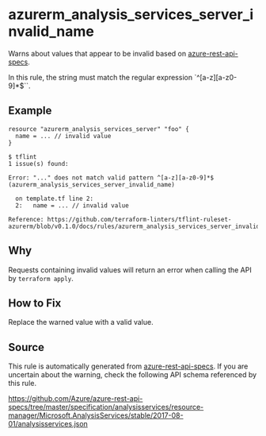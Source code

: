 <!--- This file generated by `tools/apispec-rule-gen/main.go`. DO NOT EDIT --->

# azurerm_analysis_services_server_invalid_name

Warns about values that appear to be invalid based on [azure-rest-api-specs](https://github.com/Azure/azure-rest-api-specs).

In this rule, the string must match the regular expression `^[a-z][a-z0-9]*$``.

## Example

```hcl
resource "azurerm_analysis_services_server" "foo" {
  name = ... // invalid value
}
```

```
$ tflint
1 issue(s) found:

Error: "..." does not match valid pattern ^[a-z][a-z0-9]*$ (azurerm_analysis_services_server_invalid_name)

  on template.tf line 2:
  2:   name = ... // invalid value

Reference: https://github.com/terraform-linters/tflint-ruleset-azurerm/blob/v0.1.0/docs/rules/azurerm_analysis_services_server_invalid_name.md

```

## Why

Requests containing invalid values will return an error when calling the API by `terraform apply`.

## How to Fix

Replace the warned value with a valid value.

## Source

This rule is automatically generated from [azure-rest-api-specs](https://github.com/Azure/azure-rest-api-specs). If you are uncertain about the warning, check the following API schema referenced by this rule.

https://github.com/Azure/azure-rest-api-specs/tree/master/specification/analysisservices/resource-manager/Microsoft.AnalysisServices/stable/2017-08-01/analysisservices.json
